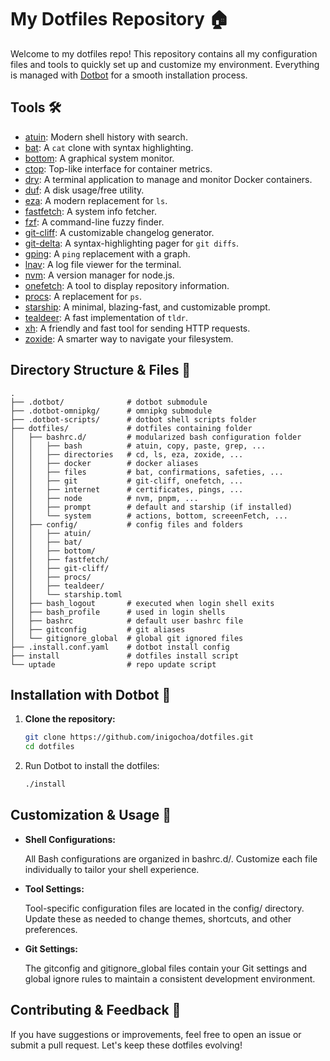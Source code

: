 # My Dotfiles Repository 🏠

Welcome to my dotfiles repo! This repository contains all my configuration files
and tools to quickly set up and customize my environment. Everything is managed
with [Dotbot] for a smooth installation process.

## Tools 🛠️

- [atuin]: Modern shell history with search.
- [bat]: A `cat` clone with syntax highlighting.
- [bottom]: A graphical system monitor.
- [ctop]: Top-like interface for container metrics.
- [dry]: A terminal application to manage and monitor Docker containers.
- [duf]: A disk usage/free utility.
- [eza]: A modern replacement for `ls`.
- [fastfetch]: A system info fetcher.
- [fzf]: A command-line fuzzy finder.
- [git-cliff]: A customizable changelog generator.
- [git-delta]: A syntax-highlighting pager for `git diffs`.
- [gping]: A `ping` replacement with a graph.
- [lnav]: A log file viewer for the terminal.
- [nvm]: A version manager for node.js.
- [onefetch]: A tool to display repository information.
- [procs]: A replacement for `ps`.
- [starship]: A minimal, blazing-fast, and customizable prompt.
- [tealdeer]: A fast implementation of `tldr`.
- [xh]: A friendly and fast tool for sending HTTP requests.
- [zoxide]: A smarter way to navigate your filesystem.

## Directory Structure & Files 📁

```shell
.
├── .dotbot/              # dotbot submodule
├── .dotbot-omnipkg/      # omnipkg submodule
├── .dotbot-scripts/      # dotbot shell scripts folder
├── dotfiles/             # dotfiles containing folder
│   ├── bashrc.d/         # modularized bash configuration folder
│   │   ├── bash          # atuin, copy, paste, grep, ...
│   │   ├── directories   # cd, ls, eza, zoxide, ...
│   │   ├── docker        # docker aliases
│   │   ├── files         # bat, confirmations, safeties, ...
│   │   ├── git           # git-cliff, onefetch, ...
│   │   ├── internet      # certificates, pings, ...
│   │   ├── node          # nvm, pnpm, ...
│   │   ├── prompt        # default and starship (if installed)
│   │   └── system        # actions, bottom, screeenFetch, ...
│   ├── config/           # config files and folders
│   │   ├── atuin/
│   │   ├── bat/
│   │   ├── bottom/
│   │   ├── fastfetch/
│   │   ├── git-cliff/
│   │   ├── procs/
│   │   ├── tealdeer/
│   │   └── starship.toml
│   ├── bash_logout       # executed when login shell exits
│   ├── bash_profile      # used in login shells
│   ├── bashrc            # default user bashrc file
│   ├── gitconfig         # git aliases
│   └── gitignore_global  # global git ignored files
├── .install.conf.yaml    # dotbot install config
├── install               # dotfiles install script
└── uptade                # repo update script
```

## Installation with Dotbot 🚀

1. **Clone the repository:**

    ```bash
    git clone https://github.com/inigochoa/dotfiles.git
    cd dotfiles
    ```

1. Run Dotbot to install the dotfiles:

    ```bash
    ./install
    ```

## Customization & Usage 🎨

- **Shell Configurations:**

    All Bash configurations are organized in bashrc.d/. Customize each file
    individually to tailor your shell experience.

- **Tool Settings:**

    Tool-specific configuration files are located in the config/ directory.
    Update these as needed to change themes, shortcuts, and other preferences.

- **Git Settings:**

    The gitconfig and gitignore_global files contain your Git settings and
    global ignore rules to maintain a consistent development environment.

## Contributing & Feedback 🤝

If you have suggestions or improvements, feel free to open an issue or submit a
pull request. Let's keep these dotfiles evolving!

[dotbot]: https://github.com/anishathalye/dotbot
[atuin]: https://atuin.sh/
[bat]: https://github.com/sharkdp/bat
[bottom]: https://github.com/ClementTsang/bottom
[ctop]: https://github.com/bcicen/ctop
[dry]: https://moncho.github.io/dry/
[duf]: https://github.com/muesli/duf
[eza]: https://github.com/eza-community/eza
[fastfetch]: https://github.com/fastfetch-cli/fastfetch
[fzf]: https://github.com/junegunn/fzf
[git-cliff]: https://github.com/orhun/git-cliff
[git-delta]: https://github.com/dandavison/delta
[gping]: https://github.com/orf/gping
[lnav]: https://lnav.org/
[nvm]: https://github.com/nvm-sh/nvm
[onefetch]: https://onefetch.dev/
[procs]: https://github.com/dalance/procs
[starship]: https://starship.rs/
[tealdeer]: https://github.com/tealdeer-rs/tealdeer
[xh]: https://github.com/ducaale/xh
[zoxide]: https://github.com/ajeetdsouza/zoxide
